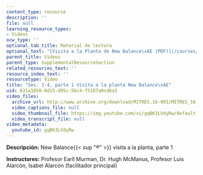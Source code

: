 ```yaml
---
content_type: resource
description: ''
file: null
learning_resource_types:
- Videos
ocw_type: ''
optional_tab_title: Material de lectura
optional_text: "[Visita a la Planta de New Balance\xAE (PDF)](/courses/res-16-001-lean-enterprise-en-espanol-january-iap-2012/resources/mitres_16_001iap12_1-4_vis)"
parent_title: Videos
parent_type: SupplementalResourceSection
related_resources_text: ''
resource_index_text: ''
resourcetype: Video
title: "Ses. 1-4, parte 1 Visita a la planta New Balance\xAE"
uid: 631a1850-8d15-d95c-56c4-f5187a0cd6a3
video_files:
  archive_url: http://www.archive.org/download/MITRES.16-001/MITRES_16-001_vid1_300k.mp4
  video_captions_file: null
  video_thumbnail_file: https://img.youtube.com/vi/gqBK3LVdyRw/default.jpg
  video_transcript_file: null
video_metadata:
  youtube_id: gqBK3LVdyRw
---
```


**Descripción:** New Balance{{< sup "®" >}} visita a la planta, parte 1

**Instructores:** Profesor Earll Murman, Dr. Hugh McManus, Profesor Luis Alarcón, Isabel Alarcón (facilitador principal)